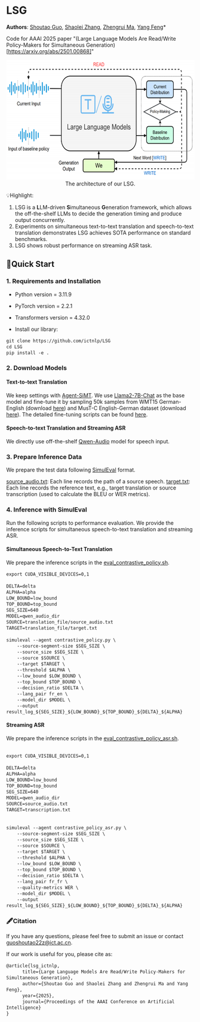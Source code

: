 # LSG

**Authors**: [Shoutao Guo](https://scholar.google.com/citations?user=XwHtPyAAAAAJ&hl=zh-CN), [Shaolei Zhang](https://scholar.google.com/citations?user=gWwAWo4AAAAJ&hl=zh-CN), [Zhengrui Ma](https://scholar.google.com/citations?user=dUgq6tEAAAAJ&hl=zh-CN), [Yang Feng](https://yangfengyf.github.io/)*

Code for AAAI 2025 paper "(Large Language Models Are Read/Write Policy-Makers for Simultaneous Generation)[https://arxiv.org/abs/2501.00868]"

<div align="center">
  <img src="./model.png" alt="architecture" width="600" height="320">
</div>

<div align="center">
  The architecture of our LSG.
</div>

💡Highlight:
1. LSG is a **L**LM-driven **S**imultaneous **G**eneration framework, which allows the off-the-shelf LLMs to decide the generation timing and produce output concurrently.
2. Experiments on simultaneous text-to-text translation and speech-to-text translation demonstrates LSG achieves SOTA performance on standard benchmarks.
3. LSG shows robust performance on streaming ASR task.

## 🚀Quick Start

### 1. Requirements and Installation

* Python version = 3.11.9

* PyTorch version = 2.2.1

* Transformers version = 4.32.0

* Install our library:

```
git clone https://github.com/ictnlp/LSG
cd LSG
pip install -e .
```

### 2. Download Models

#### Text-to-text Translation
We keep settings with [Agent-SiMT](https://arxiv.org/abs/2406.06910). We use [Llama2-7B-Chat](https://huggingface.co/meta-llama/Llama-2-7b-chat-hf) as the base model and fine-tune it by sampling 50k samples from WMT15 German-English (download [here](https://www.statmt.org/wmt15)) and MusT-C English-German dataset (download [here](https://mt.fbk.eu/must-c/)). The detailed fine-tuning scripts can be found [here](https://github.com/ictnlp/SiLLM).

#### Speech-to-text Translation and Streaming ASR

We directly use off-the-shelf [Qwen-Audio](https://github.com/QwenLM/Qwen-Audio) model for speech input.

### 3. Prepare Inference Data

We prepare the test data following [SimulEval](https://github.com/facebookresearch/SimulEval) format.

[source_audio.txt](https://github.com/ictnlp/LSG/blob/main/qwen_audio_st/translation_file/source_audio.txt): Each line records the path of a source speech.
[target.txt](https://github.com/ictnlp/LSG/blob/main/qwen_audio_st/translation_file/target.txt): Each line records the reference text, e.g., target translation or source transcription (used to calculate the BLEU or WER metrics).

### 4. Inference with SimulEval

Run the following scripts to performance evaluation. We provide the inference scripts for simultaneous speech-to-text translation and streaming ASR.

#### Simultaneous Speech-to-Text Translation
We prepare the inference scripts in the [eval_contrastive_policy.sh](https://github.com/ictnlp/LSG/blob/main/qwen_audio_st/eval_contrastive_policy.sh).

```
export CUDA_VISIBLE_DEVICES=0,1

DELTA=delta
ALPHA=alpha
LOW_BOUND=low_bound
TOP_BOUND=top_bound
SEG_SIZE=640
MODEL=qwen_audio_dir
SOURCE=translation_file/source_audio.txt
TARGET=translation_file/target.txt

simuleval --agent contrastive_policy.py \
    --source-segment-size $SEG_SIZE \
    --source_size $SEG_SIZE \
    --source $SOURCE \
    --target $TARGET \
    --threshold $ALPHA \
    --low_bound $LOW_BOUND \
    --top_bound $TOP_BOUND \
    --decision_ratio $DELTA \
    --lang_pair fr_en \
    --model_dir $MODEL \
    --output result_log_${SEG_SIZE}_${LOW_BOUND}_${TOP_BOUND}_${DELTA}_${ALPHA}

```


#### Streaming ASR
We prepare the inference scripts in the [eval_contrastive_policy_asr.sh](https://github.com/ictnlp/LSG/blob/main/qwen_audio_asr/eval_contrastive_policy_asr.sh).

```

export CUDA_VISIBLE_DEVICES=0,1

DELTA=delta
ALPHA=alpha
LOW_BOUND=low_bound
TOP_BOUND=top_bound
SEG_SIZE=640
MODEL=qwen_audio_dir
SOURCE=source_audio.txt
TARGET=transcription.txt


simuleval --agent contrastive_policy_asr.py \
    --source-segment-size $SEG_SIZE \
    --source_size $SEG_SIZE \
    --source $SOURCE \
    --target $TARGET \
    --threshold $ALPHA \
    --low_bound $LOW_BOUND \
    --top_bound $TOP_BOUND \
    --decision_ratio $DELTA \
    --lang_pair fr_fr \
    --quality-metrics WER \
    --model_dir $MODEL \
    --output result_log_${SEG_SIZE}_${LOW_BOUND}_${TOP_BOUND}_${DELTA}_${ALPHA}
```

### 🖋Citation

If you have any questions, please feel free to submit an issue or contact guoshoutao22z@ict.ac.cn.

If our work is useful for you, please cite as:
```
@article{lsg_ictnlp,
      title={Large Language Models Are Read/Write Policy-Makers for Simultaneous Generation}, 
      author={Shoutao Guo and Shaolei Zhang and Zhengrui Ma and Yang Feng},
      year={2025},
      journal={Proceedings of the AAAI Conference on Artificial Intelligence}
}
```
